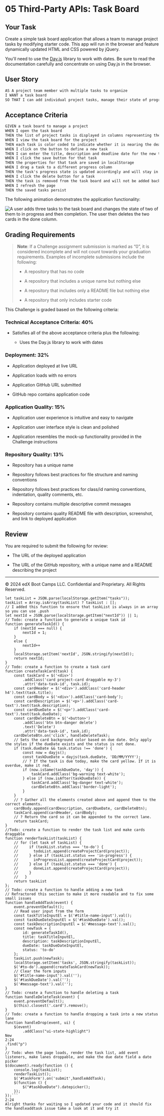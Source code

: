 # 05 Third-Party APIs: Task Board

## Your Task

Create a simple task board application that allows a team to manage project tasks by modifying starter code. This app will run in the browser and feature dynamically updated HTML and CSS powered by jQuery.

You'll need to use the [Day.js](https://day.js.org/en/) library to work with dates. Be sure to read the documentation carefully and concentrate on using Day.js in the browser.

## User Story

```md
AS A project team member with multiple tasks to organize
I WANT a task board 
SO THAT I can add individual project tasks, manage their state of progress and track overall project progress accordingly
```

## Acceptance Criteria

```md
GIVEN a task board to manage a project
WHEN I open the task board
THEN the list of project tasks is displayed in columns representing the task progress state (Not Yet Started, In Progress, Completed)
WHEN I view the task board for the project
THEN each task is color coded to indicate whether it is nearing the deadline (yellow) or is overdue (red)
WHEN I click on the button to define a new task
THEN I can enter the title, description and deadline date for the new task into a modal dialog
WHEN I click the save button for that task
THEN the properties for that task are saved in localStorage
WHEN I drag a task to a different progress column
THEN the task's progress state is updated accordingly and will stay in the new column after refreshing
WHEN I click the delete button for a task
THEN the task is removed from the task board and will not be added back after refreshing
WHEN I refresh the page
THEN the saved tasks persist
```

The following animation demonstrates the application functionality:

![A user adds three tasks to the task board and changes the state of two of them to in progress and then completion. The user then deletes the two cards in the done column.](./Assets/05-third-party-apis-homework-demo.gif)

## Grading Requirements

> **Note**: If a Challenge assignment submission is marked as “0”, it is considered incomplete and will not count towards your graduation requirements. Examples of incomplete submissions include the following:
>
> * A repository that has no code
>
> * A repository that includes a unique name but nothing else
>
> * A repository that includes only a README file but nothing else
>
> * A repository that only includes starter code

This Challenge is graded based on the following criteria:

### Technical Acceptance Criteria: 40%

* Satisfies all of the above acceptance criteria plus the following:

  * Uses the Day.js library to work with dates

### Deployment: 32%

* Application deployed at live URL

* Application loads with no errors

* Application GitHub URL submitted

* GitHub repo contains application code

### Application Quality: 15%

* Application user experience is intuitive and easy to navigate

* Application user interface style is clean and polished

* Application resembles the mock-up functionality provided in the Challenge instructions

### Repository Quality: 13%

* Repository has a unique name

* Repository follows best practices for file structure and naming conventions

* Repository follows best practices for class/id naming conventions, indentation, quality comments, etc.

* Repository contains multiple descriptive commit messages

* Repository contains quality README file with description, screenshot, and link to deployed application

## Review

You are required to submit the following for review:

* The URL of the deployed application

* The URL of the GitHub repository, with a unique name and a README describing the project

- - -
© 2024 edX Boot Camps LLC. Confidential and Proprietary. All Rights Reserved.
```// Retrieve tasks and nextId from localStorage
let taskList = JSON.parse(localStorage.getItem("tasks"));
taskList = Array.isArray(taskList) ? taskList : [];
// I added this function to ensure that taskList is always in an array so you can use .push
let nextId = JSON.parse(localStorage.getItem("nextId")) || 1;
// Todo: create a function to generate a unique task id
function generateTaskId() {
    if (nextId === null) {
        nextId = 1;
    }
    else {
        nextId++
    }
    localStorage.setItem('nextId', JSON.stringify(nextId));
    return nextId;
}
// Todo: create a function to create a task card
function createTaskCard(task) {
    const taskCard = $('<div>')
        .addClass('card project-card draggable my-3')
        .attr('data-task-id', task.id);
    const cardHeader = $('<div>').addClass('card-header h4').text(task.title);
    const cardBody = $('<div>').addClass('card-body');
    const cardDescription = $('<p>').addClass('card-text').text(task.description);
    const cardDueDate = $('<p>').addClass('card-text').text(task.dueDate);
    const cardDeleteBtn = $('<button>')
        .addClass('btn btn-danger delete')
        .text('Delete')
        .attr('data-task-id', task.id);
    cardDeleteBtn.on('click', handleDeleteTask);
    // Sets the card background color based on due date. Only apply the styles if the dueDate exists and the status is not done.
    if (task.dueDate && task.status !== 'done') {
        const now = dayjs();
        const taskDueDate = dayjs(task.dueDate, 'DD/MM/YYYY');
        // ? If the task is due today, make the card yellow. If it is overdue, make it red.
        if (now.isSame(taskDueDate, 'day')) {
            taskCard.addClass('bg-warning text-white');
        } else if (now.isAfter(taskDueDate)) {
            taskCard.addClass('bg-danger text-white');
            cardDeleteBtn.addClass('border-light');
        }
    }
    // ? Gather all the elements created above and append them to the correct elements.
    cardBody.append(cardDescription, cardDueDate, cardDeleteBtn);
    taskCard.append(cardHeader, cardBody);
    // ? Return the card so it can be appended to the correct lane.
    return taskCard;
}
//Todo: create a function to render the task list and make cards draggable
function renderTaskList(taskList) {
    // for (let task of taskList) {
    //     if (taskList.status === 'to-do') {
    //       todoList.append(createProjectCard(project));
    //     } else if (taskList.status === 'in-progress') {
    //       inProgressList.append(createProjectCard(project));
    //     } else if (taskList.status === 'done') {
    //       doneList.append(createProjectCard(project));
    //     }
    //   }
    return taskList
};
// Todo: create a function to handle adding a new task
// Refractored this section to make it more readable and to fix some small issues
function handleAddTask(event) {
    event.preventDefault();
    // Read user input from the form
    const taskTitleInputEl = $('#title-name-input').val();
    const taskDueDateInputEl = $('#taskDueDate').val();
    const taskDescriptionInputEl = $('#message-text').val();
    const newTask = {
        id: generateTaskId(),
        title: taskTitleInputEl,
        description: taskDescriptionInputEl,
        dueDate: taskDueDateInputEl,
        status: 'to-do'
    };
    taskList.push(newTask);
    localStorage.setItem('tasks', JSON.stringify(taskList));
    $('#to-do').append(createTaskCard(newTask));
    // Clear the form inputs
    $('#title-name-input').val('');
    $('#taskDueDate').val('');
    $('#message-text').val('');
}
// Todo: create a function to handle deleting a task
function handleDeleteTask(event) {
    event.preventDefault();
    $(this).closest('.card').remove();
}
// Todo: create a function to handle dropping a task into a new status lane
function handleDrop(event, ui) {
    $(event)
        .addClass("ui-state-highlight")
New
2:24
.find("p")
}
// Todo: when the page loads, render the task list, add event listeners, make lanes droppable, and make the due date field a date picker
$(document).ready(function () {
    console.log(taskList);
    renderTaskList();
    $('#taskForm').on('submit',handleAddTask);
    $(function () {
        $("#taskDueDate").datepicker();
    });
});```
2:24
Alright thanks for waiting so I updated your code and it should fix the handleaddtask issue take a look at it and try it









